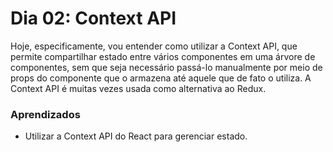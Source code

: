 # Dia 02: Context API

Hoje, especificamente, vou entender como utilizar a Context API, que permite compartilhar estado entre vários componentes em uma árvore de componentes, sem que seja necessário passá-lo manualmente por meio de props do componente que o armazena até aquele que de fato o utiliza. A Context API é muitas vezes usada como alternativa ao Redux.

### Aprendizados

- Utilizar a Context API do React para gerenciar estado.